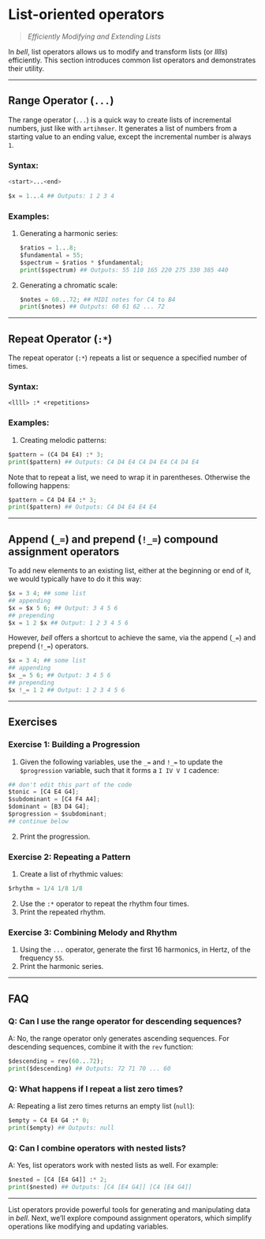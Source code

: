 # List-oriented operators

> _Efficiently Modifying and Extending Lists_

In _bell_, list operators allows us to modify and transform lists (or _lllls_) efficiently. This section introduces common list operators and demonstrates their utility.

---

## Range Operator (`...`)

The range operator (`...`) is a quick way to create lists of incremental numbers, just like with `artihmser`. It generates a list of numbers from a starting value to an ending value, except the incremental number is always `1`.

### Syntax:

```py
<start>...<end>
```

```py
$x = 1...4 ## Outputs: 1 2 3 4
```

### Examples:

1. Generating a harmonic series:

   ```py
   $ratios = 1...8;
   $fundamental = 55;
   $spectrum = $ratios * $fundamental;
   print($spectrum) ## Outputs: 55 110 165 220 275 330 385 440
   ```

2. Generating a chromatic scale:

   ```py
   $notes = 60...72; ## MIDI notes for C4 to B4
   print($notes) ## Outputs: 60 61 62 ... 72
   ```

---

## Repeat Operator (`:*`)

The repeat operator (`:*`) repeats a list or sequence a specified number of times.

### Syntax:

`<llll> :* <repetitions>`

### Examples:

1. Creating melodic patterns:

```py
$pattern = (C4 D4 E4) :* 3;
print($pattern) ## Outputs: C4 D4 E4 C4 D4 E4 C4 D4 E4
```

Note that to repeat a list, we need to wrap it in parentheses. Otherwise the following happens:

```py
$pattern = C4 D4 E4 :* 3;
print($pattern) ## Outputs: C4 D4 E4 E4 E4
```

---

## Append (`_=`) and prepend (`!_=`) compound assignment operators

To add new elements to an existing list, either at the beginning or end of it, we would typically have to do it this way:

```py
$x = 3 4; ## some list
## appending
$x = $x 5 6; ## Output: 3 4 5 6
## prepending
$x = 1 2 $x ## Output: 1 2 3 4 5 6
```

However, _bell_ offers a shortcut to achieve the same, via the append (`_=`) and prepend (`!_=`) operators.

```py
$x = 3 4; ## some list
## appending
$x _= 5 6; ## Output: 3 4 5 6
## prepending
$x !_= 1 2 ## Output: 1 2 3 4 5 6
```

---

## Exercises

### Exercise 1: Building a Progression

1. Given the following variables, use the `_=` and `!_=` to update the `$progression` variable, such that it forms a `I IV V I` cadence:

```py
## don't edit this part of the code
$tonic = [C4 E4 G4];
$subdominant = [C4 F4 A4];
$dominant = [B3 D4 G4];
$progression = $subdominant;
## continue below
```

2. Print the progression.

### Exercise 2: Repeating a Pattern

1. Create a list of rhythmic values:

```py
$rhythm = 1/4 1/8 1/8
```

2. Use the `:*` operator to repeat the rhythm four times.
3. Print the repeated rhythm.

### Exercise 3: Combining Melody and Rhythm

1. Using the `...` operator, generate the first 16 harmonics, in Hertz, of the frequency `55`.
2. Print the harmonic series.

---

## FAQ

### Q: Can I use the range operator for descending sequences?

A: No, the range operator only generates ascending sequences. For descending sequences, combine it with the `rev` function:

```py
$descending = rev(60...72);
print($descending) ## Outputs: 72 71 70 ... 60
```

### Q: What happens if I repeat a list zero times?

A: Repeating a list zero times returns an empty list (`null`):

```py
$empty = C4 E4 G4 :* 0;
print($empty) ## Outputs: null
```

### Q: Can I combine operators with nested lists?

A: Yes, list operators work with nested lists as well. For example:

```py
$nested = [C4 [E4 G4]] :* 2;
print($nested) ## Outputs: [C4 [E4 G4]] [C4 [E4 G4]]
```

---

List operators provide powerful tools for generating and manipulating data in _bell_. Next, we’ll explore compound assignment operators, which simplify operations like modifying and updating variables.
